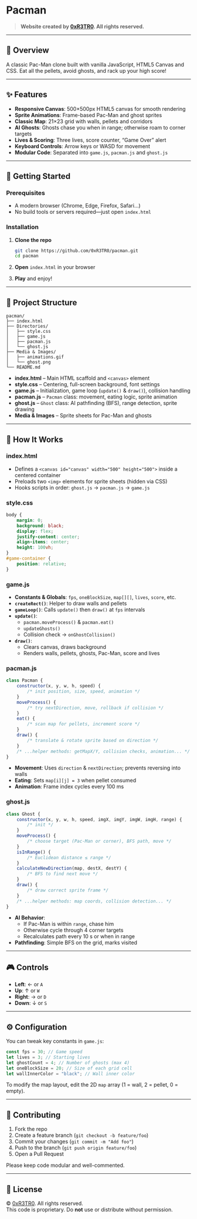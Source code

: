 # Pacman

> **Website created by [0xR3TR0](https://github.com/0xr3tro). All rights reserved.**

---

## 📖 Overview

A classic Pac-Man clone built with vanilla JavaScript, HTML5 Canvas and CSS. Eat all the pellets, avoid ghosts, and rack up your high score!

---

## ✨ Features

-   **Responsive Canvas**: 500×500px HTML5 canvas for smooth rendering
-   **Sprite Animations**: Frame-based Pac-Man and ghost sprites
-   **Classic Map**: 21×23 grid with walls, pellets and corridors
-   **AI Ghosts**: Ghosts chase you when in range; otherwise roam to corner targets
-   **Lives & Scoring**: Three lives, score counter, “Game Over” alert
-   **Keyboard Controls**: Arrow keys or WASD for movement
-   **Modular Code**: Separated into `game.js`, `pacman.js` and `ghost.js`

---

## 🚀 Getting Started

### Prerequisites

-   A modern browser (Chrome, Edge, Firefox, Safari…)
-   No build tools or servers required—just open `index.html`

### Installation

1. **Clone the repo**

    ```bash
    git clone https://github.com/0xR3TR0/pacman.git
    cd pacman
    ```

2. **Open** `index.html` in your browser
3. **Play** and enjoy!

---

## 📂 Project Structure

```
pacman/
├── index.html
├── Directories/
│   ├── style.css
│   ├── game.js
│   ├── pacman.js
│   └── ghost.js
├── Media & Images/
│   ├── animations.gif
│   └── ghost.png
└── README.md
```

-   **index.html** – Main HTML scaffold and `<canvas>` element
-   **style.css** – Centering, full-screen background, font settings
-   **game.js** – Initialization, game loop (`update()` & `draw()`), collision handling
-   **pacman.js** – `Pacman` class: movement, eating logic, sprite animation
-   **ghost.js** – `Ghost` class: AI pathfinding (BFS), range detection, sprite drawing
-   **Media & Images** – Sprite sheets for Pac-Man and ghosts

---

## 🔧 How It Works

### index.html

-   Defines a `<canvas id="canvas" width="500" height="500">` inside a centered container
-   Preloads two `<img>` elements for sprite sheets (hidden via CSS)
-   Hooks scripts in order: `ghost.js` → `pacman.js` → `game.js`

### style.css

```css
body {
    margin: 0;
    background: black;
    display: flex;
    justify-content: center;
    align-items: center;
    height: 100vh;
}
#game-container {
    position: relative;
}
```

### game.js

-   **Constants & Globals**: `fps`, `oneBlockSize`, `map[][]`, `lives`, `score`, etc.
-   **`createRect()`**: Helper to draw walls and pellets
-   **`gameLoop()`**: Calls `update()` then `draw()` at `fps` intervals
-   **`update()`**:
    -   `pacman.moveProcess()` & `pacman.eat()`
    -   `updateGhosts()`
    -   Collision check → `onGhostCollision()`
-   **`draw()`**:
    -   Clears canvas, draws background
    -   Renders walls, pellets, ghosts, Pac-Man, score and lives

### pacman.js

```js
class Pacman {
    constructor(x, y, w, h, speed) {
        /* init position, size, speed, animation */
    }
    moveProcess() {
        /* try nextDirection, move, rollback if collision */
    }
    eat() {
        /* scan map for pellets, increment score */
    }
    draw() {
        /* translate & rotate sprite based on direction */
    }
    /* ...helper methods: getMapX/Y, collision checks, animation... */
}
```

-   **Movement**: Uses `direction` & `nextDirection`; prevents reversing into walls
-   **Eating**: Sets `map[i][j] = 3` when pellet consumed
-   **Animation**: Frame index cycles every 100 ms

### ghost.js

```js
class Ghost {
    constructor(x, y, w, h, speed, imgX, imgY, imgW, imgH, range) {
        /* init */
    }
    moveProcess() {
        /* choose target (Pac-Man or corner), BFS path, move */
    }
    isInRange() {
        /* Euclidean distance ≤ range */
    }
    calculateNewDirection(map, destX, destY) {
        /* BFS to find next move */
    }
    draw() {
        /* draw correct sprite frame */
    }
    /* ...helper methods: map coords, collision detection... */
}
```

-   **AI Behavior**:
    -   If Pac-Man is within `range`, chase him
    -   Otherwise cycle through 4 corner targets
    -   Recalculates path every 10 s or when in range
-   **Pathfinding**: Simple BFS on the grid, marks visited

---

## 🎮 Controls

-   **Left**: ← or `A`
-   **Up**: ↑ or `W`
-   **Right**: → or `D`
-   **Down**: ↓ or `S`

---

## ⚙️ Configuration

You can tweak key constants in `game.js`:

```js
const fps = 30; // Game speed
let lives = 3; // Starting lives
let ghostCount = 4; // Number of ghosts (max 4)
let oneBlockSize = 20; // Size of each grid cell
let wallInnerColor = "black"; // Wall inner color
```

To modify the map layout, edit the 2D `map` array (1 = wall, 2 = pellet, 0 = empty).

---

## 🤝 Contributing

1. Fork the repo
2. Create a feature branch (`git checkout -b feature/foo`)
3. Commit your changes (`git commit -m "Add foo"`)
4. Push to the branch (`git push origin feature/foo`)
5. Open a Pull Request

Please keep code modular and well-commented.

---

## 📄 License

© [0xR3TR0](https://github.com/0xr3tro). All rights reserved.  
This code is proprietary. Do **not** use or distribute without permission.

```

```
